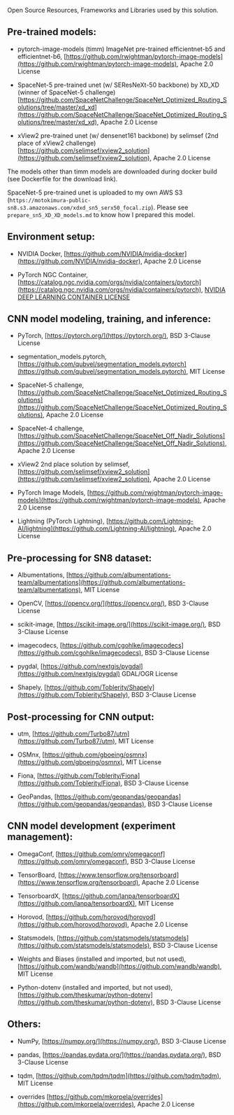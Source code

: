 Open Source Resources, Frameworks and Libraries used by this solution.

## Pre-trained models:

-   pytorch-image-models (timm) ImageNet pre-trained efficientnet-b5 and efficientnet-b6,
    [https://github.com/rwightman/pytorch-image-models](https://github.com/rwightman/pytorch-image-models),
    Apache 2.0 License

-   SpaceNet-5 pre-trained unet (w/ SEResNeXt-50 backbone) by XD_XD (winner of SpaceNet-5 challenge)
    [https://github.com/SpaceNetChallenge/SpaceNet_Optimized_Routing_Solutions/tree/master/xd_xd](https://github.com/SpaceNetChallenge/SpaceNet_Optimized_Routing_Solutions/tree/master/xd_xd),
    Apache 2.0 License

-   xView2 pre-trained unet (w/ densenet161 backbone) by selimsef (2nd place of xView2 challenge)
    [https://github.com/selimsef/xview2_solution](https://github.com/selimsef/xview2_solution),
    Apache 2.0 License

The models other than timm models are downloaded during docker build (see Dockerfile for the download link).

SpaceNet-5 pre-trained unet is uploaded to my own AWS S3 (`https://motokimura-public-sn8.s3.amazonaws.com/xdxd_sn5_serx50_focal.zip`).
Please see `prepare_sn5_XD_XD_models.md` to know how I prepared this model.

## Environment setup:

-   NVIDIA Docker,
    [https://github.com/NVIDIA/nvidia-docker](https://github.com/NVIDIA/nvidia-docker),
    Apache 2.0 License

-   PyTorch NGC Container,
    [https://catalog.ngc.nvidia.com/orgs/nvidia/containers/pytorch](https://catalog.ngc.nvidia.com/orgs/nvidia/containers/pytorch), 
    [NVIDIA DEEP LEARNING CONTAINER LICENSE](https://developer.download.nvidia.com/licenses/NVIDIA_Deep_Learning_Container_License.pdf?8-4yoqobo3sABIk5HIXNCgHbxf9BoyjA67FpiMeufj88VoUNCKPK29cHYJYxyB1bMD5IL0KosS5LsOZ1NJHnRXe_KAUUScf0d7BZIyE8PfDUV__-vMLKGWpSkd536BFWbrK6EYsrXhLrrfAOZfvmGhI4&t=eyJscyI6ImdzZW8iLCJsc2QiOiJodHRwczpcL1wvd3d3Lmdvb2dsZS5jb21cLyJ9)

## CNN model modeling, training, and inference:

-   PyTorch,
    [https://pytorch.org/](https://pytorch.org/),
    BSD 3-Clause License

-   segmentation_models.pytorch,
    [https://github.com/qubvel/segmentation_models.pytorch](https://github.com/qubvel/segmentation_models.pytorch),
    MIT License

-   SpaceNet-5 challenge,
    [https://github.com/SpaceNetChallenge/SpaceNet_Optimized_Routing_Solutions](https://github.com/SpaceNetChallenge/SpaceNet_Optimized_Routing_Solutions),
    Apache 2.0 License

-   SpaceNet-4 challenge,
    [https://github.com/SpaceNetChallenge/SpaceNet_Off_Nadir_Solutions](https://github.com/SpaceNetChallenge/SpaceNet_Off_Nadir_Solutions),
    Apache 2.0 License

-   xView2 2nd place solution by selimsef,
    [https://github.com/selimsef/xview2_solution](https://github.com/selimsef/xview2_solution),
    Apache 2.0 License

-   PyTorch Image Models,
    [https://github.com/rwightman/pytorch-image-models](https://github.com/rwightman/pytorch-image-models),
    Apache 2.0 License

-   Lightning (PyTorch Lightning),
    [https://github.com/Lightning-AI/lightning](https://github.com/Lightning-AI/lightning),
    Apache 2.0 License

## Pre-processing for SN8 dataset:

-   Albumentations,
    [https://github.com/albumentations-team/albumentations](https://github.com/albumentations-team/albumentations),
    MIT License

-   OpenCV,
    [https://opencv.org/](https://opencv.org/),
    BSD 3-Clause License

-   scikit-image,
    [https://scikit-image.org/](https://scikit-image.org/),
    BSD 3-Clause License

-   imagecodecs,
    [https://github.com/cgohlke/imagecodecs](https://github.com/cgohlke/imagecodecs),
    BSD 3-Clause License

-   pygdal,
    [https://github.com/nextgis/pygdal](https://github.com/nextgis/pygdal)
    GDAL/OGR License

-   Shapely,
    [https://github.com/Toblerity/Shapely](https://github.com/Toblerity/Shapely),
    BSD 3-Clause License

## Post-processing for CNN output:

-   utm,
    [https://github.com/Turbo87/utm](https://github.com/Turbo87/utm),
    MIT License

-   OSMnx,
    [https://github.com/gboeing/osmnx](https://github.com/gboeing/osmnx),
    MIT License

-   Fiona,
    [https://github.com/Toblerity/Fiona](https://github.com/Toblerity/Fiona),
    BSD 3-Clause License

-   GeoPandas,
    [https://github.com/geopandas/geopandas](https://github.com/geopandas/geopandas),
    BSD 3-Clause License

## CNN model development (experiment management):

-   OmegaConf,
    [https://github.com/omry/omegaconf](https://github.com/omry/omegaconf),
    BSD 3-Clause License

-   TensorBoard,
    [https://www.tensorflow.org/tensorboard](https://www.tensorflow.org/tensorboard),
    Apache 2.0 License

-   TensorboardX,
    [https://github.com/lanpa/tensorboardX](https://github.com/lanpa/tensorboardX),
    MIT License

-   Horovod,
    [https://github.com/horovod/horovod](https://github.com/horovod/horovod),
    Apache 2.0 License

-   Statsmodels,
    [https://github.com/statsmodels/statsmodels](https://github.com/statsmodels/statsmodels),
    BSD 3-Clause License

-   Weights and Biases (installed and imported, but not used),
    [https://github.com/wandb/wandb](https://github.com/wandb/wandb),
    MIT License

-   Python-dotenv (installed and imported, but not used),
    [https://github.com/theskumar/python-dotenv](https://github.com/theskumar/python-dotenv),
    BSD 3-Clause License

## Others:

-   NumPy,
    [https://numpy.org/](https://numpy.org/),
    BSD 3-Clause License

-   pandas,
    [https://pandas.pydata.org/](https://pandas.pydata.org/),
    BSD 3-Clause License

-   tqdm,
    [https://github.com/tqdm/tqdm](https://github.com/tqdm/tqdm),
    MIT License

-   overrides
    [https://github.com/mkorpela/overrides](https://github.com/mkorpela/overrides),
    Apache 2.0 License
